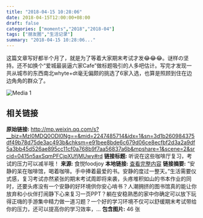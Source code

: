 ```yaml
---
title: "2018-04-15 10:28:06"
date: 2018-04-15T12:00:00+08:00
draft: false
categories: ["moments","2018","2018-04"]
tags: ["朋友圈","生活记录"]
summary: "2018-04-15 10:28:06..."
---
```


这篇文章写好都半个月了，就是为了等着大家期末考试才发😂😂😂。谜样の坚持。还不如换个“爱城最装逼六家Cafe”做标题吸引的人多吧估计。写完才发现一共从城市的东西南北whyte+dt毫无偏颇的挑选了6家入选，也算是照顾到住在边边角角的群众了。

![Media 1](/Moments/photos/2018-04-15/201804151028060.jpg)

## 相关链接

**原始链接:** http://mp.weixin.qq.com/s?__biz=MzI0MDQ0ODI0Ng==&mid=2247485714&idx=1&sn=3d1b260984375df49b78d75de3ac493b&chksm=e91bee8bde6c679d06ce8ecfbf2d3a2a9df5a3bb45d526ae895cc11cf0a768b9f7aa56837a6b&mpshare=1&scene=2&srcid=0415n5axSqmPFCjpXUfjMUwy#rd
**链接标题:** 听说在这些咖啡厅复习，考试的压力可以减半哦！
**来源:** 食悦foodjoy
**本地链接:** [查看完整内容](/link_content/2018/04/2018-04-15-2/link_content/)
**链接摘要:** “安静的呆在咖啡馆，喝着咖啡。手中捧着最爱的书。安静的度过一整天。”生活需要仪式感，复习考试亦然紧张的期末考试周即将来袭，头疼堆积如山的书本作业的同时，还要头疼没有一个安静的好环境供你安心啃书？人潮拥挤的图书馆真的能让你放弃和小伙伴打闹静下心来复习一页PPT？躺在安稳熟悉的家中你确定可以放下玩得正嗨的手游集中精力做一道习题？一个好的学习环境不仅可以舒缓期末考试带给你的压力，还可以提高你的学习效率，...
**包含图片:** 46 张

